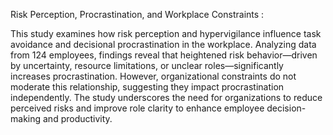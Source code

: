 Risk Perception, Procrastination, and Workplace Constraints : 

This study examines how risk perception and hypervigilance influence task avoidance and decisional procrastination in the workplace. Analyzing data from 124 employees, findings reveal that heightened risk behavior—driven by uncertainty, resource limitations, or unclear roles—significantly increases procrastination. However, organizational constraints do not moderate this relationship, suggesting they impact procrastination independently. The study underscores the need for organizations to reduce perceived risks and improve role clarity to enhance employee decision-making and productivity.
